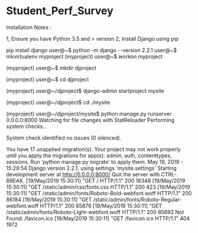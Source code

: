 # Student_Perf_Survey

Installation Notes :

1, Ensure you have Python 3.5 and > version
2, Install Django using pip

pip install django
user@~$ python -m django --version
2.2.1
user@~$  mkvirtualenv myproject
(myproject) user@~$ workon myproject

(myproject) user@~$ mkdir  djproject

(myproject) user@~$ cd djproject

(myproject) user@~/djproject$ django-admin startproject mysite

(myproject) user@~/djproject$ cd ./mysite

(myproject) user@~/djproject/mysite$ python manage.py runserver 0.0.0.0:8000
Watching for file changes with StatReloader
Performing system checks...

System check identified no issues (0 silenced).

You have 17 unapplied migration(s). Your project may not work properly until you apply the migrations for app(s): admin,
 auth, contenttypes, sessions.
Run 'python manage.py migrate' to apply them.
May 19, 2019 - 15:29:54
Django version 2.2.1, using settings 'mysite.settings'
Starting development server at http://0.0.0.0:8000/
Quit the server with CTRL-BREAK.
[19/May/2019 15:30:11] "GET / HTTP/1.1" 200 16348
[19/May/2019 15:30:11] "GET /static/admin/css/fonts.css HTTP/1.1" 200 423
[19/May/2019 15:30:11] "GET /static/admin/fonts/Roboto-Bold-webfont.woff HTTP/1.1" 200 86184
[19/May/2019 15:30:11] "GET /static/admin/fonts/Roboto-Regular-webfont.woff HTTP/1.1" 200 85876
[19/May/2019 15:30:11] "GET /static/admin/fonts/Roboto-Light-webfont.woff HTTP/1.1" 200 85692
Not Found: /favicon.ico
[19/May/2019 15:30:11] "GET /favicon.ico HTTP/1.1" 404 1972
  
